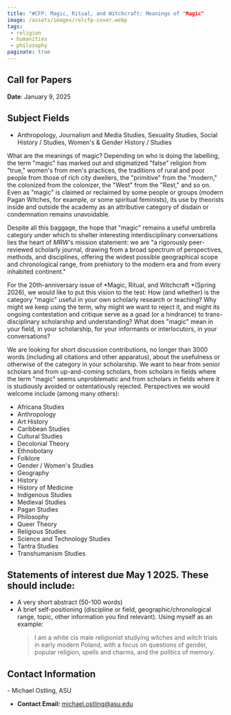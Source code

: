 ```yaml
---
title: "#CFP: Magic, Ritual, and Witchcraft: Meanings of "Magic"
image: /assets/images/relcfp-cover.webp
tags:
 - religion
 - humanities
 - philosophy
paginate: true 
---
```

## Call for Papers

**Date**: January 9, 2025

## Subject Fields
- Anthropology, Journalism and Media Studies, Sexuality Studies, Social History \/ Studies, Women's & Gender History \/ Studies

What are the meanings of magic? Depending on who is doing the labelling, the term "magic" has marked out and stigmatized "false" religion from "true," women's from men's practices, the traditions of rural and poor people from those of rich city dwellers, the "primitive" from the "modern," the colonized from the colonizer, the "West" from the "Rest," and so on. Even as "magic" is claimed or reclaimed by some people or groups (modern Pagan Witches, for example, or some spiritual feminists), its use by theorists inside and outside the academy as an attributive category of disdain or condemnation remains unavoidable. 

Despite all this baggage, the hope that "magic" remains a useful umbrella category under which to shelter interesting interdisciplinary conversations lies the heart of *MRW*'s mission statement: we are "a rigorously peer-reviewed scholarly journal, drawing from a broad spectrum of perspectives, methods, and disciplines, offering the widest possible geographical scope and chronological range, from prehistory to the modern era and from every inhabited continent."

For the 20th-anniversary issue of *Magic, Ritual, and Witchcraft *(Spring 2026), we would like to put this vision to the test: How (and whether) is the category "magic" useful in your own scholarly research or teaching? Why might we keep using the term, why might we want to reject it, and might its ongoing contestation and critique serve as a goad (or a hindrance) to trans-disciplinary scholarship and understanding? What does "magic" mean in your field, in your scholarship, for your informants or interlocutors, in your conversations?

We are looking for short discussion contributions, no longer than 3000 words (including all citations and other apparatus), about the usefulness or otherwise of the category in your scholarship. We want to hear from senior scholars and from up-and-coming scholars, from scholars in fields where the term "magic" seems unproblematic and from scholars in fields where it is studiously avoided or ostentatiously rejected. Perspectives we would welcome include (among many others):

-   Africana Studies
-   Anthropology
-   Art History
-   Caribbean Studies
-   Cultural Studies
-   Decolonial Theory
-   Ethnobotany
-   Folklore
-   Gender / Women's Studies
-   Geography
-   History
-   History of Medicine
-   Indigenous Studies
-   Medieval Studies
-   Pagan Studies
-   Philosophy
-   Queer Theory
-   Religious Studies
-   Science and Technology Studies
-   Tantra Studies
-   Transhumanism Studies

## Statements of interest due May 1 2025. These should include: 

-   A very short abstract (50-100 words)
-   A brief self-positioning (discipline or field, geographic/chronological range, topic, other information you find relevant). Using myself as an example:
    > I am a white cis male religionist studying witches and witch trials in early modern Poland, with a focus on questions of gender, popular religion, spells and charms, and the politics of memory. 

## Contact Information

- Michael Ostling, ASU
- **Contact Email:** michael.ostling@asu.edu